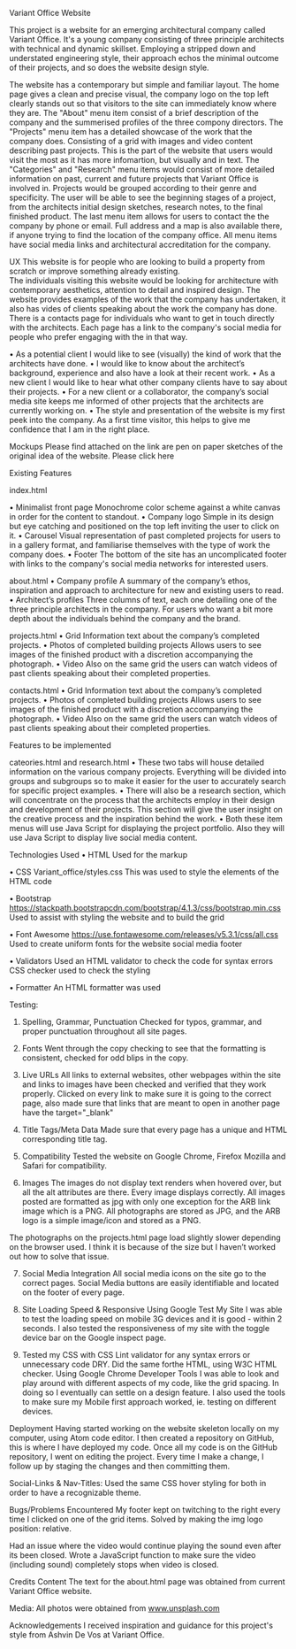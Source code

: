 Variant Office Website

This project is a website for an emerging architectural company called Variant Office. It's a young company consisting 
of three principle architects with technical and dynamic skillset. Employing a stripped down and understated engineering style, 
their approach echos the minimal outcome of their projects, and so does the website design style.

The website has a contemporary but simple and familiar layout. The home page gives a clean and precise visual, the company 
logo on the top left clearly stands out so that visitors to the site can immediately know where they are. The "About" menu 
item consist of a brief description of the company and the summerised profiles of the three compony directors. The "Projects" 
menu item has a detailed showcase of the work that the company does. Consisting of a grid with images and video content 
describing past projects. This is the part of the website that users would visit the most as it has more infomartion, 
but visually and in text. The "Categories" and "Research" menu items would consist of more detailed information on past, 
current and future projects that Variant Office is involved in. Projects would be grouped according to their genre and 
specificity. The user will be able to see the beginning stages of a project, from the architects initial design sketches,
research notes, to the final finished product. The last menu item allows for users to contact the the company by phone or
email. Full address and a map is also available there, if anyone trying to find the location of the company office.
All menu items have social media links and architectural accreditation for the company. 

UX
This website is for people who are looking to build a property from scratch or improve something already existing.  
The individuals visiting this website would be looking for architecture with contemporary aesthetics, attention to detail 
and inspired design. The website provides examples of the work that the company has undertaken, it also has vides of 
clients speaking about the work the company has done. There is a contacts page for individuals who want to get in touch 
directly with the architects. Each page has a link to the company's social media for people who prefer engaging with the 
in that way.

•	As a potential client I would like to see (visually) the kind of work that the architects have done.
•	I would like to know about the architect’s background, experience and also have a look at their recent work.
•	As a new client I would like to hear what other company clients have to say about their projects.
•	For a new client or a collaborator, the company’s social media site keeps me informed of other projects that the 
    architects are currently working on.
•	The style and presentation of the website is my first peek into the company. As a first time visitor, this helps to 
    give me confidence that I am in the right place.

Mockups
Please find attached on the link are pen on paper sketches of the original idea of the website. Please click here

Existing Features

index.html

•	Minimalist front page
    Monochrome color scheme against a white canvas in order for the content to standout.
•	Company logo
    Simple in its design but eye catching and positioned on the top left inviting the user to click on it.
•	Carousel
    Visual representation of past completed projects for users to in a gallery format, and familiarise themselves with the 
    type of work the company does.
•	Footer
    The bottom of the site has an uncomplicated footer with links to the company's social media networks for interested users.


about.html
•	Company profile
    A summary of the company’s ethos, inspiration and approach to architecture for new and existing users to read.
•	Architect’s profiles
    Three columns of text, each one detailing one of the three principle architects in the company. For users who want 
    a bit more depth about the individuals behind the company and the brand.

projects.html
•	Grid
    Information text about the company’s completed projects.
•	Photos of completed building projects
    Allows users to see images of the finished product with a discretion accompanying the photograph. 
•	Video
    Also on the same grid the users can watch videos of past clients speaking about their completed properties.


contacts.html
•	Grid
    Information text about the company’s completed projects.
•	Photos of completed building projects
    Allows users to see images of the finished product with a discretion accompanying the photograph. 
•	Video
    Also on the same grid the users can watch videos of past clients speaking about their completed properties.


Features to be implemented

cateories.html and research.html 
•	These two tabs will house detailed information on the various company projects. Everything will be divided into groups 
    and subgroups so to make it easier for the user to accurately search for specific project examples. 
•	There will also be a research section, which will concentrate on the process that the architects employ in their design 
    and development of their projects. This section will give the user insight on the creative process and the inspiration 
    behind the work.
•	Both these item menus will use Java Script for displaying the project portfolio. Also they will use Java Script to display 
    live social media content.

Technologies Used
•	HTML
    Used for the markup

•	CSS
    Variant_office/styles.css
        This was used to style the elements of the HTML code
        
•	Bootstrap
    https://stackpath.bootstrapcdn.com/bootstrap/4.1.3/css/bootstrap.min.css
        Used to assist with styling the website and to build the grid
        
•	Font Awesome
    https://use.fontawesome.com/releases/v5.3.1/css/all.css
        Used to create uniform fonts for the website social media footer
        
•	Validators
    Used an HTML validator to check the code for syntax errors
        CSS checker used to check the styling
        
•	Formatter
    An HTML formatter was used




Testing:

1. Spelling, Grammar, Punctuation
Checked for typos, grammar, and proper punctuation throughout all site pages. 

2. Fonts
Went through the copy checking to see that the formatting is consistent, checked for odd blips in the copy.

3. Live URLs
All links to external websites, other webpages within the site and links to images have been checked and verified that 
they work properly. Clicked on every link to make sure it is going to the correct page, also made sure that links that are 
meant to open in another page have the target="_blank"


4. Title Tags/Meta Data
Made sure that every page has a unique and HTML corresponding title tag. 

5. Compatibility
Tested the website on Google Chrome, Firefox Mozilla and Safari for compatibility.

6. Images
The images do not display text renders when hovered over, but all the alt attributes are there. Every image displays correctly. 
All images posted are formatted as jpg with only one exception for the ARB link image which is a PNG. All photographs are 
stored as JPG, and the ARB logo is a simple image/icon and stored as a PNG.

The photographs on the projects.html page load slightly slower depending on the browser used. I think it is because of the 
size but I haven’t worked out how to solve that issue.

7. Social Media Integration
All social media icons on the site go to the correct pages. Social Media buttons are easily identifiable and located on the 
footer of every page.

8. Site Loading Speed & Responsive
Using Google Test My Site I was able to test the loading speed on mobile 3G devices and it is good - within 2 seconds. 
I also tested the responsiveness of my site with the toggle device bar on the Google inspect page.

9. Tested my CSS with CSS Lint validator for any syntax errors or unnecessary code DRY. Did the same forthe HTML, 
using W3C HTML checker. Using Google Chrome Developer Tools I was able to look and play around with different aspects of 
my code, like the grid spacing. In doing so I eventually can settle on a design feature. I also used the tools to make sure 
my Mobile first approach worked, ie. testing on different devices.


Deployment
Having started working on the website skeleton locally on my computer, using Atom code editor. I then created a repository on 
GitHub, this is where I have deployed my code. Once all my code is on the GitHub repository, I went on editing the project. 
Every time I make a change, I follow up by staging the changes and then committing them.

Social-Links & Nav-Titles:
Used the same CSS hover styling for both in order to have a recognizable theme.

Bugs/Problems Encountered
My footer kept on twitching to the right every time I clicked on one of the grid items. Solved by making the img logo position: 
relative.

Had an issue where the video would continue playing the sound even after its been closed. Wrote a JavaScript function to 
make sure the video (including sound) completely stops when video is closed.  

Credits
Content
The text for the about.html page was obtained from current Variant Office website.

Media:
All photos were obtained from www.unsplash.com

Acknowledgements
I received inspiration and guidance for this project's style from Ashvin De Vos at Variant Office.



